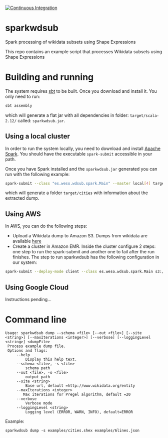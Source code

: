 [![Continuous Integration](https://github.com/weso/sparkwdsub/actions/workflows/ci.yml/badge.svg)](https://github.com/weso/sparkwdsub/actions/workflows/ci.yml)

# sparkwdsub

Spark processing of wikidata subsets using Shape Expressions

This repo contains an example script that processes Wikidata subsets using Shape Expressions

# Building and running

The system requires [sbt](https://www.scala-sbt.org/) to be built. Once you download and install it. 
You only need to run:

```sh
sbt assembly
```

which will generate a flat jar with all dependencies in folder: `target/scala-2.12/` called: `sparkwdsub.jar`.

## Using a local cluster

In order to run the system locally, you need to download and install [Apache Spark](http://spark.apache.org/). You should have the executable `spark-submit` accessible in your path.

Once you have Spark installed and the `sparkwdsub.jar` generated you can run with the following example:


```sh
spark-submit --class "es.weso.wdsub.spark.Main" --master local[4] target/scala-2.12/sparkwdsub.jar -d examples/sample-dump1.json.gz  -m cluster -n testCities -s examples/cities.shex -k -o target/cities
```

which will generate a folder `target/cities` with information about the extracted dump.


## Using AWS

In AWS, you can do the following steps:

- Upload a Wikidata dump to Amazon S3. Dumps from wikidata are available [here](https://dumps.wikimedia.org/wikidatawiki/entities/)
- Create a cluster in Amazon EMR. Inside the cluster configure 2 steps: one step to run the spark-submit and another one to fail after the run finishes.
The step to run sparkwdsub has the following configuration in our system:
```sh
spark-submit --deploy-mode client --class es.weso.wdsub.spark.Main s3://weso/projects/wdsub/sparkwdsub.jar --mode cluster --name sparkwdsubLabra01 --dump s3://weso/datasets/wikidata/dump_20151116.json --schema s3://weso/projects/wdsub/author.shex --out s3://weso/projects/wdsub/
```

## Using Google Cloud

Instructions pending...

# Command line

```
Usage: sparkwdsub dump --schema <file> [--out <file>] [--site <string>] [--maxIterations <integer>] [--verbose] [--loggingLevel <string>] <dumpFile>
 Process example dump file.
 Options and flags:
     --help
         Display this help text.
     --schema <file>, -s <file>
         schema path
     --out <file>, -o <file>
         output path
     --site <string>
         Base url, default =http://www.wikidata.org/entity
     --maxIterations <integer>
        Max iterations for Pregel algorithm, default =20
     --verbose
         Verbose mode
     --loggingLevel <string>
         Logging level (ERROR, WARN, INFO), default=ERROR
```

Example:

```
sparkwdsub dump -s examples/cities.shex examples/6lines.json
```

